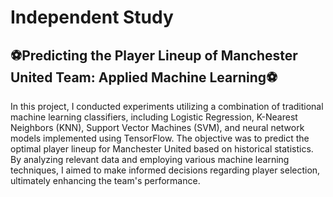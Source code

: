 # Independent Study
##  ⚽Predicting the Player Lineup of Manchester United Team: Applied Machine Learning⚽ 
In this project, I conducted experiments utilizing a combination of traditional machine learning classifiers, including Logistic Regression, K-Nearest Neighbors (KNN), Support Vector Machines (SVM), and neural network models implemented using TensorFlow. The objective was to predict the optimal player lineup for Manchester United based on historical statistics. By analyzing relevant data and employing various machine learning techniques, I aimed to make informed decisions regarding player selection, ultimately enhancing the team's performance.
